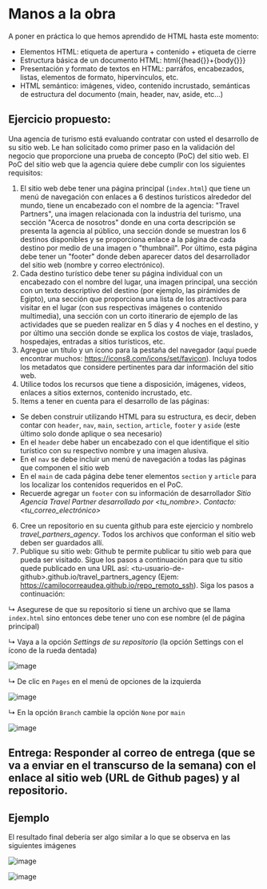 # Manos a la obra

A poner en práctica lo que hemos aprendido de HTML hasta este momento:

<ul>
  <li>Elementos HTML: etiqueta de apertura + contenido + etiqueta de cierre</li>
  <li>Estructura básica de un documento HTML: html{{head{}}+{body{}}}</li>
  <li>Presentación y formato de textos en HTML: parráfos, encabezados, listas, elementos de formato, hipervínculos, etc.</li>
  <li>HTML semántico: imágenes, video, contenido incrustado, semánticas de estructura del documento (main, header, nav, aside, etc...)</li>
</ul>

## Ejercicio propuesto:

Una agencia de turismo está evaluando contratar con usted el desarrollo de su sitio web. Le han solicitado como primer paso en la validación del negocio que proporcione una prueba de concepto (PoC) del sitio web.
El PoC del sitio web que la agencia quiere debe cumplir con los siguientes requisitos:

1. El sitio web debe tener una página principal (<code>index.html</code>) que tiene un menú de navegación con enlaces a 6 destinos turísticos alrededor del mundo, tiene un encabezado con el nombre de la agencia: "Travel Partners", una imagen relacionada con la industria del turismo, una sección "Acerca de nosotros" donde en una corta descripción se presenta la agencia al público, una sección donde se muestran los 6 destinos disponibles y se proporciona enlace a la página de cada destino por medio de una imagen o "thumbnail". Por último, esta página debe tener un "footer" donde deben aparecer datos del desarrollador del sitio web (nombre y correo electrónico).
2. Cada destino turístico debe tener su página individual con un encabezado con el nombre del lugar, una imagen principal, una sección con un texto descriptivo del destino (por ejemplo, las pirámides de Egipto), una sección que proporciona una lista de los atractivos para visitar en el lugar (con sus respectivas imágenes o contenido multimedia), una sección con un corto itinerario de ejemplo de las actividades que se pueden realizar en 5 días y 4 noches en el destino, y por último una sección donde se explica los costos de viaje, traslados, hospedajes, entradas a sitios turísticos, etc.
3. Agregue un título y un ícono para la pestaña del navegador (aquí puede encontrar muchos: https://icons8.com/icons/set/favicon). Incluya todos los metadatos que considere pertinentes para dar información del sitio web.
4. Utilice todos los recursos que tiene a disposición, imágenes, videos, enlaces a sitios externos, contenido incrustado, etc.
5. Items a tener en cuenta para el desarrollo de las páginas:
<ul>
  <li>Se deben construir utilizando HTML para su estructura, es decir, deben contar con <code>header</code>, <code>nav</code>, <code>main</code>, <code>section</code>, <code>article</code>, <code>footer</code> y <code>aside</code> (este último solo donde aplique o sea necesario)</li>
  <li>En el <code>header</code> debe haber un encabezado con el que identifique el sitio turístico con su respectivo nombre y una imagen alusiva.</li>
  <li>En el <code>nav</code> se debe incluir un menú de navegación a todas las páginas que componen el sitio web</li>
  <li>En el <code>main</code> de cada página debe tener elementos <code>section</code> y <code>article</code> para los localizar los contenidos requeridos en el PoC.</li>
  <li>Recuerde agregar un <code>footer</code> con su información de desarrollador <i>Sitio Agencia Travel Partner desarrollado por &lt;tu_nombre&gt;. Contacto: &lt;tu_correo_electrónico&gt;</i></li>  
</ul>

6. Cree un repositorio en su cuenta github para este ejercicio y nombrelo <i>travel_partners_agency</i>. Todos los archivos que conforman el sitio web deben ser guardados allí.
7. Publique su sitio web: Github te permite publicar tu sitio web para que pueda ser visitado. Sigue los pasos a continuación para que tu sitio quede publicado en una URL así: &lt;tu-usuario-de-github&gt;.github.io/travel_partners_agency (Ejem: https://camilocorreaudea.github.io/repo_remoto_ssh). Siga los pasos a continuación:
<p>&#8627; Asegurese de que su repositorio si tiene un archivo que se llama <code>index.html</code> sino entonces debe tener uno con ese nombre (el de página principal)</p>
<p>&#8627; Vaya a la opción <i>Settings de su repositorio</i> (la opción Settings con el ícono de la rueda dentada)</p> 

![image](https://github.com/camilocorreaUdeA/Programacion_Web_2023_2/assets/42076547/7a41b02c-b674-499e-8b01-8b69d0b19d6f)

<p>&#8627; De clic en <code>Pages</code> en el menú de opciones de la izquierda</p>

![image](https://github.com/camilocorreaUdeA/Programacion_Web_2023_2/assets/42076547/15b6de10-f045-45a4-929b-811cb6eb31cc)

<p>&#8627; En la opción <code>Branch</code> cambie la opción <code>None</code> por <code>main</code></p>

![image](https://github.com/camilocorreaUdeA/Programacion_Web_2023_2/assets/42076547/5095e78e-7e8c-405d-a1a1-d92d2b69156e)

## Entrega: Responder al correo de entrega (que se va a enviar en el transcurso de la semana) con el enlace al sitio web (URL de Github pages) y al repositorio.

## Ejemplo

El resultado final debería ser algo similar a lo que se observa en las siguientes imágenes

![image](https://github.com/camilocorreaUdeA/Programacion_Web_2024_1/assets/42076547/30f4c9ee-32b2-4401-a086-a83b5c844f6a)

![image](https://github.com/camilocorreaUdeA/Programacion_Web_2024_1/assets/42076547/ae74ae21-dae3-44c5-9ce4-aed35bcf2834)




